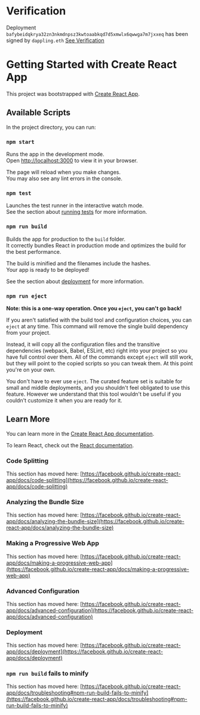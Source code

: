 # Verification
Deployment `bafybeidqkrya32zn3nkmdnpsz3kwtoaabkqd7d5xmwlx6qwwga7m7jxxeq` has been signed by `dappling.eth` [See Verification](https://signer.is/verify/JTdCJTIyY2xhaW1lZF9tZXNzYWdlJTIyJTNBJTIyYmFmeWJlaWRxa3J5YTMyem4zbmttZG5wc3oza3d0b2FhYmtxZDdkNXhtd2x4NnF3d2dhN203anh4ZXElMjIlMkMlMjJzaWduZWRfbWVzc2FnZSUyMiUzQSUyMjB4MGJlNDAxZjcwMWQ0YzQ5OWVmZDZiZGYzZjQzZWRmZTNjZTM5ZmVjYTZlYzI0M2NhODBhY2JhNWFhYjQ2MDVjZTJjNjZlMWQ1YWJkN2UxMzM3ZTc4ZTBmOGUxNWUyMzFmNjFlNzZhMDIwMDNkNjM2Y2I2NmRlNjA1OTEwOGYxMzgxYyUyMiUyQyUyMmNsYWltZWRfc2lnbmF0b3J5JTIyJTNBJTIyMHgxZjkyMzkwRWNkNDY2MzQ1Q2RlODJkZTk3REI4OTFEMDZFOWNFQTE5JTIyJTdE)

# Getting Started with Create React App

This project was bootstrapped with [Create React App](https://github.com/facebook/create-react-app).

## Available Scripts

In the project directory, you can run:

### `npm start`

Runs the app in the development mode.\
Open [http://localhost:3000](http://localhost:3000) to view it in your browser.

The page will reload when you make changes.\
You may also see any lint errors in the console. 

### `npm test`

Launches the test runner in the interactive watch mode.\
See the section about [running tests](https://facebook.github.io/create-react-app/docs/running-tests) for more information.

### `npm run build`

Builds the app for production to the `build` folder.\
It correctly bundles React in production mode and optimizes the build for the best performance.

The build is minified and the filenames include the hashes.\
Your app is ready to be deployed!

See the section about [deployment](https://facebook.github.io/create-react-app/docs/deployment) for more information.

### `npm run eject`

**Note: this is a one-way operation. Once you `eject`, you can't go back!**

If you aren't satisfied with the build tool and configuration choices, you can `eject` at any time. This command will remove the single build dependency from your project.

Instead, it will copy all the configuration files and the transitive dependencies (webpack, Babel, ESLint, etc) right into your project so you have full control over them. All of the commands except `eject` will still work, but they will point to the copied scripts so you can tweak them. At this point you're on your own.

You don't have to ever use `eject`. The curated feature set is suitable for small and middle deployments, and you shouldn't feel obligated to use this feature. However we understand that this tool wouldn't be useful if you couldn't customize it when you are ready for it.

## Learn More

You can learn more in the [Create React App documentation](https://facebook.github.io/create-react-app/docs/getting-started).

To learn React, check out the [React documentation](https://reactjs.org/).

### Code Splitting

This section has moved here: [https://facebook.github.io/create-react-app/docs/code-splitting](https://facebook.github.io/create-react-app/docs/code-splitting)

### Analyzing the Bundle Size

This section has moved here: [https://facebook.github.io/create-react-app/docs/analyzing-the-bundle-size](https://facebook.github.io/create-react-app/docs/analyzing-the-bundle-size)

### Making a Progressive Web App

This section has moved here: [https://facebook.github.io/create-react-app/docs/making-a-progressive-web-app](https://facebook.github.io/create-react-app/docs/making-a-progressive-web-app)

### Advanced Configuration

This section has moved here: [https://facebook.github.io/create-react-app/docs/advanced-configuration](https://facebook.github.io/create-react-app/docs/advanced-configuration)

### Deployment

This section has moved here: [https://facebook.github.io/create-react-app/docs/deployment](https://facebook.github.io/create-react-app/docs/deployment)

### `npm run build` fails to minify

This section has moved here: [https://facebook.github.io/create-react-app/docs/troubleshooting#npm-run-build-fails-to-minify](https://facebook.github.io/create-react-app/docs/troubleshooting#npm-run-build-fails-to-minify)
